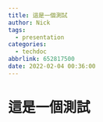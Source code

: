 ```yaml
---
title: 這是一個測試
author: Nick
tags:
  - presentation
categories:
  - techdoc
abbrlink: 652817500
date: 2022-02-04 00:36:00
---
```


# 這是一個測試

